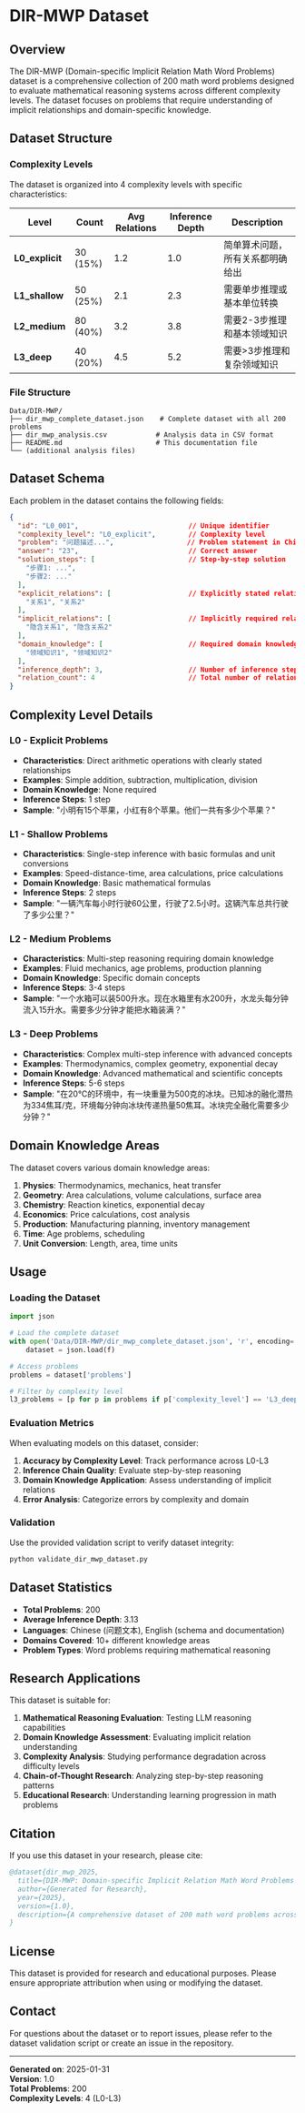 # DIR-MWP Dataset

## Overview

The DIR-MWP (Domain-specific Implicit Relation Math Word Problems) dataset is a comprehensive collection of 200 math word problems designed to evaluate mathematical reasoning systems across different complexity levels. The dataset focuses on problems that require understanding of implicit relationships and domain-specific knowledge.

## Dataset Structure

### Complexity Levels

The dataset is organized into 4 complexity levels with specific characteristics:

| Level | Count | Avg Relations | Inference Depth | Description |
|-------|-------|---------------|-----------------|-------------|
| **L0_explicit** | 30 (15%) | 1.2 | 1.0 | 简单算术问题，所有关系都明确给出 |
| **L1_shallow** | 50 (25%) | 2.1 | 2.3 | 需要单步推理或基本单位转换 |
| **L2_medium** | 80 (40%) | 3.2 | 3.8 | 需要2-3步推理和基本领域知识 |
| **L3_deep** | 40 (20%) | 4.5 | 5.2 | 需要>3步推理和复杂领域知识 |

### File Structure

```
Data/DIR-MWP/
├── dir_mwp_complete_dataset.json    # Complete dataset with all 200 problems
├── dir_mwp_analysis.csv            # Analysis data in CSV format
├── README.md                       # This documentation file
└── (additional analysis files)
```

## Dataset Schema

Each problem in the dataset contains the following fields:

```json
{
  "id": "L0_001",                           // Unique identifier
  "complexity_level": "L0_explicit",        // Complexity level
  "problem": "问题描述...",                  // Problem statement in Chinese
  "answer": "23",                           // Correct answer
  "solution_steps": [                       // Step-by-step solution
    "步骤1: ...",
    "步骤2: ..."
  ],
  "explicit_relations": [                   // Explicitly stated relationships
    "关系1", "关系2"
  ],
  "implicit_relations": [                   // Implicitly required relationships
    "隐含关系1", "隐含关系2"
  ],
  "domain_knowledge": [                     // Required domain knowledge
    "领域知识1", "领域知识2"
  ],
  "inference_depth": 3,                     // Number of inference steps required
  "relation_count": 4                       // Total number of relations involved
}
```

## Complexity Level Details

### L0 - Explicit Problems
- **Characteristics**: Direct arithmetic operations with clearly stated relationships
- **Examples**: Simple addition, subtraction, multiplication, division
- **Domain Knowledge**: None required
- **Inference Steps**: 1 step
- **Sample**: "小明有15个苹果，小红有8个苹果。他们一共有多少个苹果？"

### L1 - Shallow Problems
- **Characteristics**: Single-step inference with basic formulas and unit conversions
- **Examples**: Speed-distance-time, area calculations, price calculations
- **Domain Knowledge**: Basic mathematical formulas
- **Inference Steps**: 2 steps
- **Sample**: "一辆汽车每小时行驶60公里，行驶了2.5小时。这辆汽车总共行驶了多少公里？"

### L2 - Medium Problems
- **Characteristics**: Multi-step reasoning requiring domain knowledge
- **Examples**: Fluid mechanics, age problems, production planning
- **Domain Knowledge**: Specific domain concepts
- **Inference Steps**: 3-4 steps
- **Sample**: "一个水箱可以装500升水。现在水箱里有水200升，水龙头每分钟流入15升水。需要多少分钟才能把水箱装满？"

### L3 - Deep Problems
- **Characteristics**: Complex multi-step inference with advanced concepts
- **Examples**: Thermodynamics, complex geometry, exponential decay
- **Domain Knowledge**: Advanced mathematical and scientific concepts
- **Inference Steps**: 5-6 steps
- **Sample**: "在20°C的环境中，有一块重量为500克的冰块。已知冰的融化潜热为334焦耳/克，环境每分钟向冰块传递热量50焦耳。冰块完全融化需要多少分钟？"

## Domain Knowledge Areas

The dataset covers various domain knowledge areas:

1. **Physics**: Thermodynamics, mechanics, heat transfer
2. **Geometry**: Area calculations, volume calculations, surface area
3. **Chemistry**: Reaction kinetics, exponential decay
4. **Economics**: Price calculations, cost analysis
5. **Production**: Manufacturing planning, inventory management
6. **Time**: Age problems, scheduling
7. **Unit Conversion**: Length, area, time units

## Usage

### Loading the Dataset

```python
import json

# Load the complete dataset
with open('Data/DIR-MWP/dir_mwp_complete_dataset.json', 'r', encoding='utf-8') as f:
    dataset = json.load(f)

# Access problems
problems = dataset['problems']

# Filter by complexity level
l3_problems = [p for p in problems if p['complexity_level'] == 'L3_deep']
```

### Evaluation Metrics

When evaluating models on this dataset, consider:

1. **Accuracy by Complexity Level**: Track performance across L0-L3
2. **Inference Chain Quality**: Evaluate step-by-step reasoning
3. **Domain Knowledge Application**: Assess understanding of implicit relations
4. **Error Analysis**: Categorize errors by complexity and domain

### Validation

Use the provided validation script to verify dataset integrity:

```bash
python validate_dir_mwp_dataset.py
```

## Dataset Statistics

- **Total Problems**: 200
- **Average Inference Depth**: 3.13
- **Languages**: Chinese (问题文本), English (schema and documentation)
- **Domains Covered**: 10+ different knowledge areas
- **Problem Types**: Word problems requiring mathematical reasoning

## Research Applications

This dataset is suitable for:

1. **Mathematical Reasoning Evaluation**: Testing LLM reasoning capabilities
2. **Domain Knowledge Assessment**: Evaluating implicit relation understanding
3. **Complexity Analysis**: Studying performance degradation across difficulty levels
4. **Chain-of-Thought Research**: Analyzing step-by-step reasoning patterns
5. **Educational Research**: Understanding learning progression in math problems

## Citation

If you use this dataset in your research, please cite:

```bibtex
@dataset{dir_mwp_2025,
  title={DIR-MWP: Domain-specific Implicit Relation Math Word Problems Dataset},
  author={Generated for Research},
  year={2025},
  version={1.0},
  description={A comprehensive dataset of 200 math word problems across 4 complexity levels}
}
```

## License

This dataset is provided for research and educational purposes. Please ensure appropriate attribution when using or modifying the dataset.

## Contact

For questions about the dataset or to report issues, please refer to the dataset validation script or create an issue in the repository.

---

**Generated on**: 2025-01-31  
**Version**: 1.0  
**Total Problems**: 200  
**Complexity Levels**: 4 (L0-L3) 